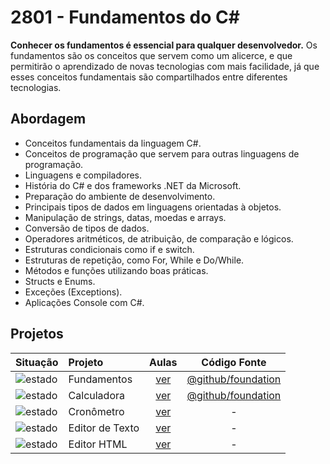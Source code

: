 # 2801 - Fundamentos do C\#

**Conhecer os fundamentos é essencial para qualquer desenvolvedor.** Os fundamentos são os conceitos que servem como um alicerce, e que permitirão o aprendizado de novas tecnologias com mais facilidade, já que esses conceitos fundamentais são compartilhados entre diferentes tecnologias.

## Abordagem

- Conceitos fundamentais da linguagem C#.
- Conceitos de programação que servem para outras linguagens de programação.
- Linguagens e compiladores.
- História do C# e dos frameworks .NET da Microsoft.
- Preparação do ambiente de desenvolvimento.
- Principais tipos de dados em linguagens orientadas à objetos.
- Manipulação de strings, datas, moedas e arrays.
- Conversão de tipos de dados.
- Operadores aritméticos, de atribuição, de comparação e lógicos.
- Estruturas condicionais como if e switch.
- Estruturas de repetição, como For, While e Do/While.
- Métodos e funções utilizando boas práticas.
- Structs e Enums.
- Exceções (Exceptions).
- Aplicações Console com C#.

## Projetos

| Situação | Projeto | Aulas | Código Fonte |
| :--- | :--- | :---: | :---: |
|![estado](https://img.shields.io/badge/estado-estudando-yellow?style=flat)| Fundamentos | [ver](https://bit.ly/3s1O04D) |  [@github/foundation](Foundation/) |
|![estado](https://img.shields.io/badge/estado-estudado-green?style=flat)| Calculadora | [ver](https://bit.ly/3S3uVcW) |  [@github/foundation](Calculator/) |
|![estado](https://img.shields.io/badge/estado-pendente-red?style=flat)| Cronômetro | [ver](https://bit.ly/3T70CDs) |  - |
|![estado](https://img.shields.io/badge/estado-pendente-red?style=flat)| Editor de Texto | [ver](https://bit.ly/3yIWxgi) |  - |
|![estado](https://img.shields.io/badge/estado-pendente-red?style=flat)| Editor HTML | [ver](https://bit.ly/3MDtQYe) |  - |
